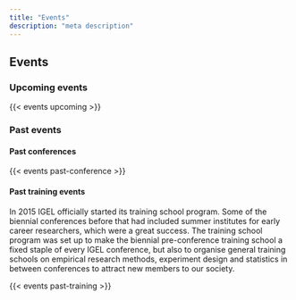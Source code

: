 ```yaml
---
title: "Events"
description: "meta description"
---
```


## Events

### Upcoming events

{{< events upcoming >}}

### Past events

#### Past conferences
{{< events past-conference >}}

#### Past training events
In 2015 IGEL officially started its training school program. Some of the biennial conferences before that had included summer institutes for early career researchers, which were a great success. The training school program was set up to make the biennial pre-conference training school a fixed staple of every IGEL conference, but also to organise general training schools on empirical research methods, experiment design and statistics in between conferences to attract new members to our society.

{{< events past-training >}}